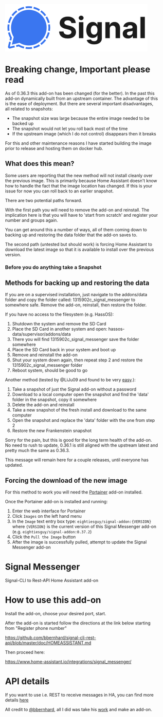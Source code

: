 [![](logo.png)](https://www.signal.org/)

# Breaking change, Important please read

As of 0.36.3 this add-on has been changed (for the better). In the past this add-on dynamically built from an upstream container.
The advantage of this is the ease of deployment. But there are several important disadvantages, all related to snapshots:

- The snapshot size was large because the entire image needed to be backed up
- The snapshot would not let you roll back most of the time
- If the upstream image (which I do not control) disappears then it breaks

For this and other maintenance reasons I have started building the image prior to release and hosting them on docker hub.

## What does this mean?

Some users are reporting that the new method will not install cleanly over the previous image. This is primarily because Home Assistant doesn't know how to handle the fact that the image location has changed. If this is your issue for now you can roll back to an earlier snapshot. 

There are two potential paths forward. 

With the first path you will need to remove the add-on and reinstall. The implication here is that you will have to 'start from scratch' and register your number and groups again.

You can get around this a number of ways, all of them coming down to backing up and restoring the data folder that the add-on saves to.

The second path (untested but should work) is forcing Home Assistant to download the latest image so that it is available to install over the previous version.

### Before you do anything take a Snapshot

## Methods for backing up and restoring the data

If you are on a supervised installation, just navigate to the addons/data folder and copy the folder called: 1315902c_signal_messenger to somewhere safe. Remove the add-on, reinstall, then restore the folder.

If you have no access to the filesystem (e.g. HassOS):

1. Shutdown the system and remove the SD Card
2. Place the SD Card in another system and open: hassos-data/supervisor/addons/data
3. There you will find 1315902c_signal_messenger save the folder somewhere
4. Place the SD Card back in your system and boot up
5. Remove and reinstall the add-on
6. Shut your system down again, then repeat step 2 and restore the 1315902c_signal_messenger folder
7. Reboot system, should be good to go

Another method (tested by @LiJu09 and found to be very [easy](https://github.com/haberda/hassio_addons/issues/25).):

1. Take a snapshot of just the Signal add-on without a password
2. Download to a local computer open the snapshot and find the 'data' folder in the snapshot, copy it somewhere
3. Delete the add-on and reinstall
4. Take a new snapshot of the fresh install and download to the same computer
5. Open the snapshot and replace the 'data' folder with the one from step 2
6. Restore the new Frankenstein snapshot

Sorry for the pain, but this is good for the long term health of the add-on. No need to rush to update, 0.36.1 is still aligned with the upstream latest and pretty much the same as 0.36.3.

This message will remain here for a couple releases, until everyone has updated.

## Forcing the download of the new image

For this method to work you will need the [Portainer](https://github.com/hassio-addons/addon-portainer) add-on installed. 

Once the Portainer add-on is installed and running:

1. Enter the web interface for Portainer
2. Click `Images` on the left hand menu
3. In the `Image` text entry box type: `eightiesguy/signal-addon:{VERSION}` where `{VERSION}` is the current version of this Signal Messenger add-on (e.g. `eightiesguy/signal-addon:0.37.2`)
4. Click the `Pull the Image` button
5. After the image is successfully pulled, attempt to update the Signal Messenger add-on

# Signal Messenger

Signal-CLI to Rest-API Home Assistant add-on

# How to use this add-on

Install the add-on, choose your desired port, start.

After the add-on is started follow the directions at the link below starting from "Register phone number"

https://github.com/bbernhard/signal-cli-rest-api/blob/master/doc/HOMEASSISTANT.md

Then proceed here:

https://www.home-assistant.io/integrations/signal_messenger/

# API details

If you want to use i.e. REST to receive messages in HA, you can find more details [here](https://bbernhard.github.io/signal-cli-rest-api/)


All credit to [@bbernhard](https://github.com/bbernhard), all I did was take his [work](https://github.com/bbernhard/signal-cli-rest-api) and make an add-on.

